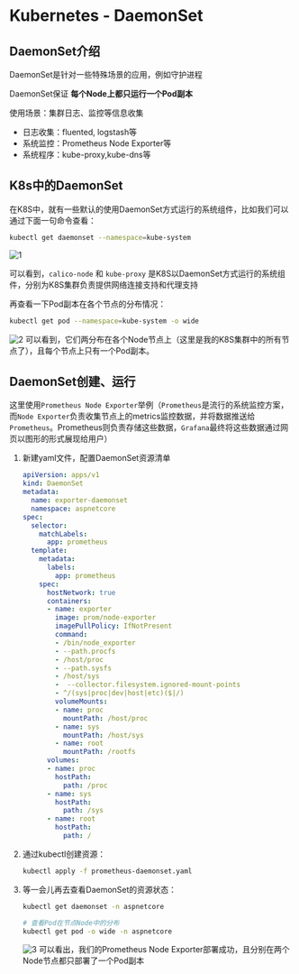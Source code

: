 # Kubernetes - DaemonSet

## DaemonSet介绍

DaemonSet是针对一些特殊场景的应用，例如守护进程

DaemonSet保证 **每个Node上都只运行一个Pod副本**

使用场景：集群日志、监控等信息收集

* 日志收集：fluented, logstash等
* 系统监控：Prometheus Node Exporter等
* 系统程序：kube-proxy,kube-dns等

## K8s中的DaemonSet

在K8S中，就有一些默认的使用DaemonSet方式运行的系统组件，比如我们可以通过下面一句命令查看：

```bash
kubectl get daemonset --namespace=kube-system
```
![1](http://cdn.go99.top/docs/devops/k8s/k8s-learning/daemonset1.png)

可以看到，`calico-node` 和 `kube-proxy` 是K8S以DaemonSet方式运行的系统组件，分别为K8S集群负责提供网络连接支持和代理支持

再查看一下Pod副本在各个节点的分布情况：

```bash
kubectl get pod --namespace=kube-system -o wide
```
![2](http://cdn.go99.top/docs/devops/k8s/k8s-learning/daemonset2.png)
可以看到，它们两分布在各个Node节点上（这里是我的K8S集群中的所有节点了），且每个节点上只有一个Pod副本。

## DaemonSet创建、运行

这里使用`Prometheus Node Exporter`举例（`Prometheus`是流行的系统监控方案，而`Node Exporter`负责收集节点上的metrics监控数据，并将数据推送给`Prometheus`。Prometheus则负责存储这些数据，`Grafana`最终将这些数据通过网页以图形的形式展现给用户）

1. 新建yaml文件，配置DaemonSet资源清单

    ```yaml
    apiVersion: apps/v1
    kind: DaemonSet
    metadata:
      name: exporter-daemonset
      namespace: aspnetcore
    spec:
      selector:
        matchLabels:
          app: prometheus
      template:
        metadata:
          labels:
            app: prometheus
        spec:
          hostNetwork: true
          containers:
          - name: exporter
            image: prom/node-exporter
            imagePullPolicy: IfNotPresent
            command:
            - /bin/node_exporter
            - --path.procfs
            - /host/proc
            - --path.sysfs
            - /host/sys
            -  --collector.filesystem.ignored-mount-points
            - ^/(sys|proc|dev|host|etc)($|/)
            volumeMounts:
            - name: proc
              mountPath: /host/proc
            - name: sys
              mountPath: /host/sys
            - name: root
              mountPath: /rootfs
          volumes:
          - name: proc
            hostPath:
              path: /proc
          - name: sys
            hostPath:
              path: /sys
          - name: root
            hostPath:
              path: / 
    ```
  1. 通过kubectl创建资源：

      ```bash
      kubectl apply -f prometheus-daemonset.yaml
      ```
  1. 等一会儿再去查看DaemonSet的资源状态：

      ```bash
      kubectl get daemonset -n aspnetcore

      # 查看Pod在节点Node中的分布
      kubectl get pod -o wide -n aspnetcore
      ```
      ![3](http://cdn.go99.top/docs/devops/k8s/k8s-learning/daemonset3.png)
      可以看出，我们的Prometheus Node Exporter部署成功，且分别在两个Node节点都只部署了一个Pod副本